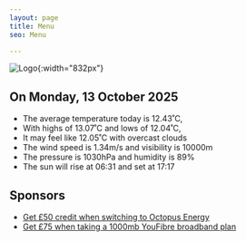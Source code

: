 ```yaml
---
layout: page
title: Menu
seo: Menu

---
```


![Logo](/images/logo.jpg){:width="832px"}

<!-- weather_marker starts -->
## On Monday, 13 October 2025

- The average temperature today is 12.43˚C,
- With highs of 13.07˚C and lows of 12.04˚C,
- It may feel like 12.05˚C with overcast clouds
- The wind speed is 1.34m/s and visibility is 10000m
- The pressure is 1030hPa and humidity is 89%
- The sun will rise at 06:31 and set at 17:17

<!-- weather_marker ends -->

## Sponsors

- [Get £50 credit when switching to Octopus Energy](https://bit.ly/3oD1nnS)
- [Get £75 when taking a 1000mb YouFibre broadband plan](https://aklam.io/91zWhU?)
